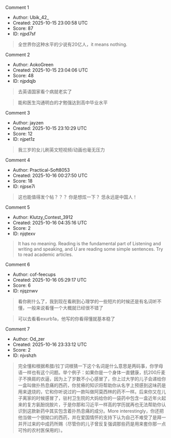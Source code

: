 Comment 1

- Author: Ubik_42_
- Created: 2025-10-15 23:00:58 UTC
- Score: 87
- ID: njpd7sf

> 全世界你这种水平的少说有20亿人，it means nothing.

Comment 2

- Author: AokoGreen
- Created: 2025-10-15 23:04:06 UTC
- Score: 48
- ID: njpdqjb

> 去英语国家看个病就老实了

> 能和医生沟通明白的才勉强达到高中毕业水平

Comment 3

- Author: jayzen
- Created: 2025-10-15 23:10:29 UTC
- Score: 12
- ID: njpet1z

> 我三岁的女儿刷英文短视频/动画也毫无压力

Comment 4

- Author: Practical-Soft8053
- Created: 2025-10-16 00:27:50 UTC
- Score: 18
- ID: njpse7i

> 这也能值得发个帖？？？ 你是想炫一下？ 恁永远是中国人！

Comment 5

- Author: Klutzy_Contest_3912
- Created: 2025-10-16 04:35:16 UTC
- Score: 2
- ID: njqtexv

> It has no meaning. Reading is the fundamental part of Listening and writing and speaking, and U are reading some simple sentences. Try to read academic articles.

Comment 6

- Author: cof-feecups
- Created: 2025-10-16 05:29:17 UTC
- Score: 6
- ID: njqznwv

> 看你刷什么了，我到现在看刷到心理学的一些短片的时候还是有名词听不懂，一般来说看懂一个大概就已经很不错了

> 可以去看看exurb1a，他写的你看得懂就基本稳了

Comment 7

- Author: Od_zer
- Created: 2025-10-16 23:33:12 UTC
- Score: 2
- ID: njvshzh

> 完全懂和根据希腊/拉丁词根猜一下这个名词是什么意思是两码事，你学母语一样也有这个问题。举个例子：如果你是一个身体一直健康，抗200斤麦子不换肩的衣逼，因为上了岁数不小心感冒了，你上过大学的儿子会递给你一盒叫做扑热息痛的西药，你贫瘠的知识将帮助你从名字上预感到这味药是用来退烧的，它和你听说过的一款叫做阿莫西林的药不一样。后来你又在儿子离家的时候感冒了，驻村卫生院的大妈给你的一袋药中包含一盒近年火起来的复方氨酚烷胺片，于是你那和习近平一样高的学历就再也无法帮助你认识到这款新药中其实包含着扑热息痛的成分。More interestingly，你还把他当做一个很拗口的西药，并在爱国情怀的支持下认为自己不难受了是拜一并开过来的中成药所赐（尽管你的儿子曾反复强调那些药是用来套你那一点可怜的农村医保用的）。
